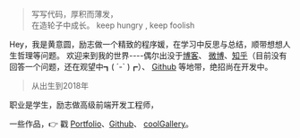 > 写写代码，厚积而薄发，  
> 在造轮子中成长。
> keep hungry , keep foolish

Hey，我是黄意圆，励志做一个精致的程序媛，在学习中反思与总结，顺带想想人生哲理等问题。
欢迎来到我的世界----偶尔出没于[博客](https://annahuangpro.github.io/)、
[微博](https://weibo.com/annaHuangPro)、[知乎](https://www.zhihu.com/people/huang-yi-yuan-10-15)（目前没有回答一个问题，还在观望中┓( ´-` )┏）、
[Github](https://github.com/AnnaHuangPro) 等地带，绝招尚在开发中。

> 从出生到2018年

职业是学生，励志做高级前端开发工程师，

一些作品，👉 戳 [Portfolio](/portfolio)、[Github](https://github.com/AnnaHuangPro)、
[coolGallery](https://annahuangpro.github.io/cool-gallery-effects/)。 


<!--##### Talks

- [Upgrading to Progressive Web Apps][9] · [JSConf CN 上海 2017](http://2017.jsconf.cn/)
- Building Progressive Web Apps · [CSDI 广州 2017](http://www.csdisummit.com/)
- The State of Progressive Web App · GDG IO Redux 北京 2017
- 炒冷饭 · PWA 到底是个什么玩意？· Baidu HQ 北京 2017
- [Service Worker 101][5] · GDG DevFest 北京 2016
- [Progressive Web App，复兴序章][4] · [QCon 上海 2016](http://2016.qconshanghai.com/presentation/3111)
- Progressive Web App 之我见 · GDG IO Redux 北京 2016
- [CSS Still Sucks 2015][2] · 2015
- [JavaScript 模块化七日谈][1] · 2015

[1]: //huangxuan.me/2015/07/09/js-module-7day/
[2]: //huangxuan.me/2015/12/28/css-sucks-2015/
[3]: //huangxuan.me/2016/06/05/pwa-in-my-pov/
[4]: //huangxuan.me/2016/10/20/pwa-qcon2016/
[5]: //huangxuan.me/2016/11/20/sw-101-gdgdf/
[6]: https://yanshuo.io/assets/player/?deck=58ac8598b123db0067292f92 "PWA Rehashing"
[7]: https://yanshuo.io/assets/player/?deck=593ad6fbfe88c2006a0a0d6d "The State of PWA"
[8]: https://yanshuo.io/assets/player/?deck=594d673d570c357d0698a950 "Building PWA"
[9]: //huangxuan.me/jsconfcn2017/-->
